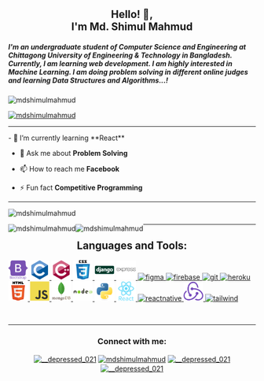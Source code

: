 <h2 align="center">Hello! 👋, <br>
I'm Md. Shimul Mahmud</h2>

<h5 align="left">I'm an undergraduate student of Computer Science and Engineering at Chittagong University of Engineering & Technology in Bangladesh. Currently, I am learning web development. I am highly interested in Machine Learning. I am doing problem solving in different online judges and learning Data Structures and Algorithms...! </h5>

<p align="left"> <img src="https://komarev.com/ghpvc/?username=mdshimulmahmud&label=Profile%20views&color=0e75b6&style=flat" alt="mdshimulmahmud" /> </p>

<p align="left"> 
  <a style="padding: 5px, backgroun-color: dark, font-color: white" href="https://github.com/ryo-ma/github-profile-trophy">
  <img src="https://github-profile-trophy.vercel.app/?username=mdshimulmahmud" alt="mdshimulmahmud" />
  </a>
</p>
<hr>
- 🌱 I’m currently learning **React**

- 💬 Ask me about **Problem Solving**

- 📫 How to reach me **Facebook**

- ⚡ Fun fact **Competitive Programming**
<hr>
<p>&nbsp;<img align="left" src="https://github-readme-stats.vercel.app/api?username=mdshimulmahmud&show_icons=true&locale=en" alt="mdshimulmahmud" /></p>
<p>
  <img align="left" src="https://github-readme-streak-stats.herokuapp.com/?user=mdshimulmahmud&" alt="mdshimulmahmud" />
</p>
<p>
  <img align="left" src="https://github-readme-stats.vercel.app/api/top-langs?username=mdshimulmahmud&show_icons=true&locale=en&layout=compact" alt="mdshimulmahmud" />
</p>

<hr>
<h2 align="center">Languages and Tools:</h2>
<p align="left"> <a href="https://getbootstrap.com" target="_blank" rel="noreferrer"> <img src="https://raw.githubusercontent.com/devicons/devicon/master/icons/bootstrap/bootstrap-plain-wordmark.svg" alt="bootstrap" width="40" height="40"/> </a> <a href="https://www.cprogramming.com/" target="_blank" rel="noreferrer"> <img src="https://raw.githubusercontent.com/devicons/devicon/master/icons/c/c-original.svg" alt="c" width="40" height="40"/> </a> <a href="https://www.w3schools.com/cpp/" target="_blank" rel="noreferrer"> <img src="https://raw.githubusercontent.com/devicons/devicon/master/icons/cplusplus/cplusplus-original.svg" alt="cplusplus" width="40" height="40"/> </a> <a href="https://www.w3schools.com/css/" target="_blank" rel="noreferrer"> <img src="https://raw.githubusercontent.com/devicons/devicon/master/icons/css3/css3-original-wordmark.svg" alt="css3" width="40" height="40"/> </a> <a href="https://www.djangoproject.com/" target="_blank" rel="noreferrer"> <img src="https://raw.githubusercontent.com/devicons/devicon/master/icons/django/django-original.svg" alt="django" width="40" height="40"/> </a> <a href="https://expressjs.com" target="_blank" rel="noreferrer"> <img src="https://raw.githubusercontent.com/devicons/devicon/master/icons/express/express-original-wordmark.svg" alt="express" width="40" height="40"/> </a> <a href="https://www.figma.com/" target="_blank" rel="noreferrer"> <img src="https://www.vectorlogo.zone/logos/figma/figma-icon.svg" alt="figma" width="40" height="40"/> </a> <a href="https://firebase.google.com/" target="_blank" rel="noreferrer"> <img src="https://www.vectorlogo.zone/logos/firebase/firebase-icon.svg" alt="firebase" width="40" height="40"/> </a> <a href="https://git-scm.com/" target="_blank" rel="noreferrer"> <img src="https://www.vectorlogo.zone/logos/git-scm/git-scm-icon.svg" alt="git" width="40" height="40"/> </a> <a href="https://heroku.com" target="_blank" rel="noreferrer"> <img src="https://www.vectorlogo.zone/logos/heroku/heroku-icon.svg" alt="heroku" width="40" height="40"/> </a> <a href="https://www.w3.org/html/" target="_blank" rel="noreferrer"> <img src="https://raw.githubusercontent.com/devicons/devicon/master/icons/html5/html5-original-wordmark.svg" alt="html5" width="40" height="40"/> </a> <a href="https://developer.mozilla.org/en-US/docs/Web/JavaScript" target="_blank" rel="noreferrer"> <img src="https://raw.githubusercontent.com/devicons/devicon/master/icons/javascript/javascript-original.svg" alt="javascript" width="40" height="40"/> </a> <a href="https://www.mongodb.com/" target="_blank" rel="noreferrer"> <img src="https://raw.githubusercontent.com/devicons/devicon/master/icons/mongodb/mongodb-original-wordmark.svg" alt="mongodb" width="40" height="40"/> </a> <a href="https://nodejs.org" target="_blank" rel="noreferrer"> <img src="https://raw.githubusercontent.com/devicons/devicon/master/icons/nodejs/nodejs-original-wordmark.svg" alt="nodejs" width="40" height="40"/> </a> <a href="https://www.python.org" target="_blank" rel="noreferrer"> <img src="https://raw.githubusercontent.com/devicons/devicon/master/icons/python/python-original.svg" alt="python" width="40" height="40"/> </a> <a href="https://reactjs.org/" target="_blank" rel="noreferrer"> <img src="https://raw.githubusercontent.com/devicons/devicon/master/icons/react/react-original-wordmark.svg" alt="react" width="40" height="40"/> </a> <a href="https://reactnative.dev/" target="_blank" rel="noreferrer"> <img src="https://reactnative.dev/img/header_logo.svg" alt="reactnative" width="40" height="40"/> </a> <a href="https://redux.js.org" target="_blank" rel="noreferrer"> <img src="https://raw.githubusercontent.com/devicons/devicon/master/icons/redux/redux-original.svg" alt="redux" width="40" height="40"/> </a> <a href="https://tailwindcss.com/" target="_blank" rel="noreferrer"> <img src="https://www.vectorlogo.zone/logos/tailwindcss/tailwindcss-icon.svg" alt="tailwind" width="40" height="40"/> </a> </p>
<br>
<hr/>
<h3 align="center">Connect with me:</h3>
<p align="center">
<a href="https://twitter.com/__depressed_021" target="blank"><img align="center" src="https://raw.githubusercontent.com/rahuldkjain/github-profile-readme-generator/master/src/images/icons/Social/twitter.svg" alt="__depressed_021" height="30" width="40" /></a>
<a href="https://linkedin.com/in/mdshimulmahmud" target="blank"><img align="center" src="https://raw.githubusercontent.com/rahuldkjain/github-profile-readme-generator/master/src/images/icons/Social/linked-in-alt.svg" alt="mdshimulmahmud" height="30" width="40" /></a>
<a href="https://fb.com/__depressed_021" target="blank"><img align="center" src="https://raw.githubusercontent.com/rahuldkjain/github-profile-readme-generator/master/src/images/icons/Social/facebook.svg" alt="__depressed_021" height="30" width="40" /></a>
<a href="https://instagram.com/__depressed_021" target="blank"><img align="center" src="https://raw.githubusercontent.com/rahuldkjain/github-profile-readme-generator/master/src/images/icons/Social/instagram.svg" alt="__depressed_021" height="30" width="40" /></a>
</p>
